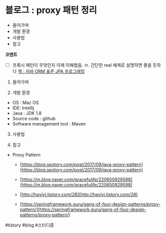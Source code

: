 # 블로그 : proxy 패턴 정리
* 들어가며
* 개발 환경
* 사용법
* 참고

**코멘트**
- [ ] 프록시 패턴이 무엇인지 이제 이해했음.
ㅁ. 간단한 real 예제로 설명하면 좋을 듯하다
[책 : 자바 ORM 표준 JPA 프로그래밍](evernote:///view/838797/s7/87721c24-5d7f-4c2f-a200-56332abe6b74/87721c24-5d7f-4c2f-a200-56332abe6b74/)

1. 들어가며

2. 개발 환경

* OS : Mac OS
* IDE: Intellij
* Java : JDK 1.8
* Source code : github
* Software management tool : Maven

3. 사용법

4. 참고

* Proxy Pattern
	* [https://blog.seotory.com/post/2017/09/java-proxy-pattern](https://blog.seotory.com/post/2017/09/java-proxy-pattern)

	* [https://m.blog.naver.com/gracefulife/220650929598](https://m.blog.naver.com/gracefulife/220650929598)

	* [http://haviyj.tistory.com/28](http://haviyj.tistory.com/28)
	* [https://springframework.guru/gang-of-four-design-patterns/proxy-pattern/](https://springframework.guru/gang-of-four-design-patterns/proxy-pattern/)

#tistory #blog #스터디중